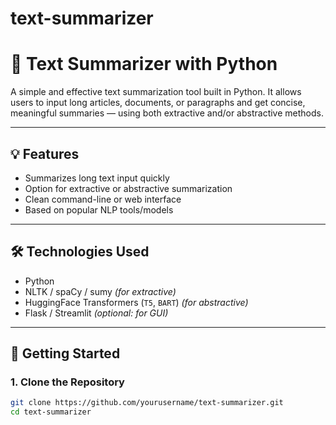 # text-summarizer
# 📝 Text Summarizer with Python

A simple and effective text summarization tool built in Python. It allows users to input long articles, documents, or paragraphs and get concise, meaningful summaries — using both extractive and/or abstractive methods.

---

## 💡 Features

- Summarizes long text input quickly
- Option for extractive or abstractive summarization
- Clean command-line or web interface
- Based on popular NLP tools/models

---

## 🛠️ Technologies Used

- Python
- NLTK / spaCy / sumy *(for extractive)*
- HuggingFace Transformers (`T5`, `BART`) *(for abstractive)*
- Flask / Streamlit *(optional: for GUI)*

---

## 🚀 Getting Started

### 1. Clone the Repository

```bash
git clone https://github.com/yourusername/text-summarizer.git
cd text-summarizer
